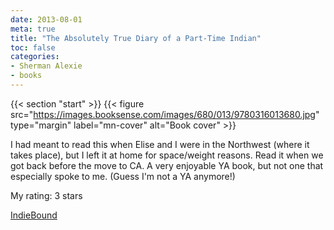 ```yaml
---
date: 2013-08-01
meta: true
title: "The Absolutely True Diary of a Part-Time Indian"
toc: false
categories:
- Sherman Alexie
- books
---
```


{{< section "start" >}}
{{< figure src="https://images.booksense.com/images/680/013/9780316013680.jpg" type="margin" label="mn-cover" alt="Book cover" >}}

I had meant to read this when Elise and I were in the Northwest (where it takes place), but I left it at home for space/weight reasons. Read it when we got back before the move to CA. A very enjoyable YA book, but not one that especially spoke to me. (Guess I'm not a YA anymore!)

My rating: 3 stars  

[IndieBound](https://www.indiebound.org/book/9780316013680)
